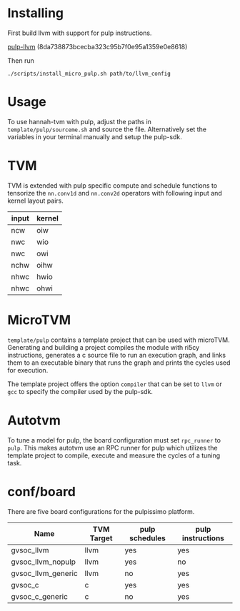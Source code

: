 # Installing

First build llvm with support for pulp instructions.

[pulp-llvm](https://atreus.informatik.uni-tuebingen.de/ties/timing/pulp-llvm) (8da738873bcecba323c95b7f0e95a1359e0e8618)

Then run

`./scripts/install_micro_pulp.sh path/to/llvm_config`

# Usage

To use hannah-tvm with pulp, adjust the paths in `template/pulp/sourceme.sh` and source the file. Alternatively set the variables in your terminal manually and setup the pulp-sdk.

# TVM

TVM is extended with pulp specific compute and schedule functions to tensorize the `nn.conv1d` and `nn.conv2d` operators with following input and kernel layout pairs.

| input | kernel |
| ----- | ------ |
| ncw   | oiw    |
| nwc   | wio    |
| nwc   | owi    |
| nchw  | oihw   |
| nhwc  | hwio   |
| nhwc  | ohwi   |


# MicroTVM

`template/pulp` contains a template project that can be used with microTVM. Generating and building a project compiles the module with ri5cy instructions, generates a c source file to run an execution graph, and links them to an executable binary that runs the graph and prints the cycles used for execution. 

The template project offers the option `compiler` that can be set to `llvm` or `gcc` to specify the compiler used by the pulp-sdk.

# Autotvm

To tune a model for pulp, the board configuration must set `rpc_runner` to `pulp`. This makes autotvm use an RPC runner for pulp which utilizes the template project to compile, execute and measure the cycles of a tuning task.

# conf/board

There are five board configurations for the pulpissimo platform.

| Name               | TVM Target | pulp schedules | pulp instructions |
| ------------------ | ---------- | -------------- | ----------------- |
| gvsoc_llvm         | llvm       | yes            | yes               |
| gvsoc_llvm_nopulp  | llvm       | yes            | no                |
| gvsoc_llvm_generic | llvm       | no             | yes               |
| gvsoc_c            | c          | yes            | yes               |
| gvsoc_c_generic    | c          | no             | yes               |
